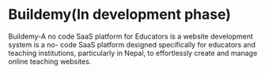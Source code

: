 # Buildemy(In development phase)
Buildemy-A no code SaaS platform for Educators is a website development system is a no- code SaaS platform designed specifically for educators and teaching institutions, particularly in Nepal, to effortlessly create and manage online teaching websites.
